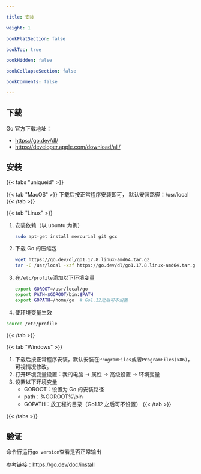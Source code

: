 ```yaml
---

title: 安装

weight: 1

bookFlatSection: false

bookToc: true

bookHidden: false

bookCollapseSection: false

bookComments: false

---
```


<!--more-->

## 下载

Go 官方下载地址：

- <https://go.dev/dl/>
- <https://developer.apple.com/download/all/>

## 安装

{{< tabs "uniqueid" >}}

{{< tab "MacOS" >}}
下载后按正常程序安装即可， 默认安装路径：/usr/local
{{< /tab >}}

{{< tab "Linux" >}}  

1. 安装依赖（以 ubuntu 为例）

    ```bash
    sudo apt-get install mercurial git gcc
    ```

2. 下载 Go 的压缩包

    ```bash
    wget https://go.dev/dl/go1.17.8.linux-amd64.tar.gz
    tar -C /usr/local -xzf https://go.dev/dl/go1.17.8.linux-amd64.tar.gz
    ```

3. 在`/etc/profile`添加以下环境变量

    ```bash
    export GOROOT=/usr/local/go
    export PATH=$GOROOT/bin:$PATH
    export GOPATH=/home/go  # Go1.12之后可不设置
    ```

4. 使环境变量生效

```bash
source /etc/profile
```

{{< /tab >}}

{{< tab "Windows" >}}

1. 下载后按正常程序安装，默认安装在`ProgramFiles`或者`ProgramFiles(x86)`，可视情况修改。  
2. 打开环境变量设置：我的电脑 -> 属性 -> 高级设置 -> 环境变量  
3. 设置以下环境变量  
    - GOROOT：设置为 Go 的安装路径  
    - path：%GOROOT%\bin  
    - GOPATH：放工程的目录（Go1.12 之后可不设置）
{{< /tab >}}

{{< /tabs >}}

## 验证

命令行运行`go version`查看是否正常输出

参考链接：<https://go.dev/doc/install>
